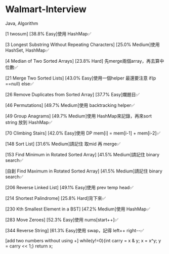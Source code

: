 # Walmart-Interview
Java, Algorithm

[1 twosum] [38.8%	Easy]使用 HashMap✅

[3 Longest Substring Without Repeating Characters] [25.0%	Medium]使用 HashSet, HashMap✅

[4 Median of Two Sorted Arrays] [23.8% Hard] 先merge兩個array，再去算中位數✅

[21 Merge Two Sorted Lists] [43.0% Easy]使用一個helper 最還要注意 if(p ==null) else✅

[26 Remove Duplicates from Sorted Array] [37.7%	Easy]爛題目✅

[46 Permutations] [49.7% Medium]使用 backtracking helper✅

[49 Group Anagrams] [49.7% Medium]使用 HashMap來記錄，再來sort string 放到 HashMap✅

[70 Climbing Stairs] [42.0%	Easy]使用 DP mem[i] = mem[i-1] + mem[i-2]✅

[148 Sort List] [31.6%	Medium]請記住 取mid 再 merge✅

[153 Find Minimum in Rotated Sorted Array] [41.5%	Medium]請記住 binary search✅

[自創 Find Maximum in Rotated Sorted Array] [41.5%	Medium]請記住 binary search✅

[206 Reverse Linked List] [49.1% Easy]使用 prev temp head✅

[214 Shortest Palindrome] [25.8% Hard]背下來✅

[230 Kth Smallest Element in a BST] [47.2% Medium]使用 HashMap✅

[283 Move Zeroes] [52.3% Easy]使用 nums[start++]✅

[344 Reverse String] [61.3%	Easy]使用 swap，記得 left++ right--✅

[add two numbers without using +] while(y!=0){int carry = x & y; x = x^y; y = carry << 1;} return x;
